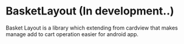 # BasketLayout (In development..)
Basket Layout is a library which extending from cardview that makes manage add to cart operation easier for android app.
